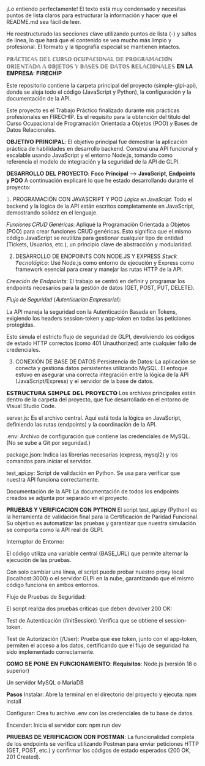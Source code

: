 ¡Lo entiendo perfectamente! El texto está muy condensado y necesitas puntos de lista claros para estructurar la información y hacer que el README.md sea fácil de leer.

He reestructurado las secciones clave utilizando puntos de lista (-) y saltos de línea, lo que hará que el contenido se vea mucho más limpio y profesional. El formato y la tipografía especial se mantienen intactos.

ℙℝ𝔸́ℂ𝕋𝕀ℂ𝔸𝕊 𝔻𝔼𝕃 ℂ𝕌ℝ𝕊𝕆 𝕆ℂ𝕌ℙ𝔸ℂ𝕀𝕆ℕ𝔸𝕃 𝔻𝔼 ℙℝ𝕆𝔾ℝ𝔸𝕄𝔸ℂ𝕀𝕆́ℕ 𝕆ℝ𝕀𝔼ℕ𝕋𝔸𝔻𝔸 𝔸 𝕆𝔹𝕁𝔼𝕋𝕆𝕊 𝕐 𝔹𝔸𝕊𝔼𝕊 𝔻𝔼 𝔻𝔸𝕋𝕆𝕊 ℝ𝔼𝕃𝔸ℂ𝕀𝕆ℕ𝔸𝕃𝔼𝕊
𝐄𝐍 𝐋𝐀 𝐄𝐌𝐏𝐑𝐄𝐒𝐀: 𝐅𝐈𝐑𝐄𝐂𝐇𝐈𝐏

Este repositorio contiene la carpeta principal del proyecto (simple-glpi-api), donde se aloja todo el código (JavaScript y Python), la configuración y la documentación de la API.

Este proyecto es el Trabajo Práctico finalizado durante mis prácticas profesionales en FIRECHIP. Es el requisito para la obtención del título del Curso Ocupacional de Programación Orientada a Objetos (POO) y Bases de Datos Relacionales.

𝐎𝐁𝐉𝐄𝐓𝐈𝐕𝐎 𝐏𝐑𝐈𝐍𝐂𝐈𝐏𝐀𝐋:
El objetivo principal fue demostrar la aplicación práctica de habilidades en desarrollo backend. Construí una API funcional y escalable usando JavaScript y el entorno Node.js, tomando como referencia el modelo de integración y la seguridad de la API de GLPI.

𝐃𝐄𝐒𝐀𝐑𝐑𝐎𝐋𝐋𝐎 𝐃𝐄𝐋 𝐏𝐑𝐎𝐘𝐄𝐂𝐓𝐎: 𝐅𝐨𝐜𝐨 𝐏𝐫𝐢𝐧𝐜𝐢𝐩𝐚𝐥 --> 𝐉𝐚𝐯𝐚𝐒𝐜𝐫𝐢𝐩𝐭, 𝐄𝐧𝐝𝐩𝐨𝐢𝐧𝐭𝐬 𝐲 𝐏𝐎𝐎
A continuación explicaré lo que he estado desarrollando durante el proyecto:

𝟷. PROGRAMACIÓN CON JAVASCRIPT Y POO
𝘓𝘰́𝘨𝘪𝘤𝘢 𝘦𝘯 𝘑𝘢𝘷𝘢𝘚𝘤𝘳𝘪𝘱𝘵: Todo el backend y la lógica de la API están escritos completamente en JavaScript, demostrando solidez en el lenguaje.

𝐹𝑢𝑛𝑐𝑖𝑜𝑛𝑒𝑠 𝐶𝑅𝑈𝐷 𝐺𝑒𝑛𝑒́𝑟𝑖𝑐𝑎𝑠: Apliqué la Programación Orientada a Objetos (POO) para crear funciones CRUD genéricas. Esto significa que el mismo código JavaScript se reutiliza para gestionar cualquier tipo de entidad (Tickets, Usuarios, etc.), un principio clave de abstracción y modularidad.

2. DESARROLLO DE ENDPOINTS CON NODE.JS Y EXPRESS
𝘚𝘵𝘢𝘤𝘬 𝘛𝘦𝘤𝘯𝘰𝘭𝘰́𝘨𝘪𝘤𝘰: Usé Node.js como entorno de ejecución y Express como framework esencial para crear y manejar las rutas HTTP de la API.

𝘊𝘳𝘦𝘢𝘤𝘪𝘰́𝘯 𝘥𝘦 𝘌𝘯𝘥𝘱𝘰𝘪𝘯𝘵𝘴: El trabajo se centró en definir y programar los endpoints necesarios para la gestión de datos (GET, POST, PUT, DELETE).

𝐹𝑙𝑢𝑗𝑜 𝑑𝑒 𝑆𝑒𝑔𝑢𝑟𝑖𝑑𝑎𝑑 (𝐴𝑢𝑡𝑒𝑛𝑡𝑖𝑐𝑎𝑐𝑖𝑜́𝑛 𝐸𝑚𝑝𝑟𝑒𝑠𝑎𝑟𝑖𝑎𝑙):

La API maneja la seguridad con la Autenticación Basada en Tokens, exigiendo los headers session-token y app-token en todas las peticiones protegidas.

Esto simula el estricto flujo de seguridad de GLPI, devolviendo los códigos de estado HTTP correctos (como 401 Unauthorized) ante cualquier fallo de credenciales.

3. CONEXIÓN DE BASE DE DATOS
Persistencia de Datos: La aplicación se conecta y gestiona datos persistentes utilizando MySQL. El enfoque estuvo en asegurar una correcta integración entre la lógica de la API (JavaScript/Express) y el servidor de la base de datos.

𝗘𝗦𝗧𝗥𝗨𝗖𝗧𝗨𝗥𝗔 𝗦𝗜𝗠𝗣𝗟𝗘 𝗗𝗘𝗟 𝗣𝗥𝗢𝗬𝗘𝗖𝗧𝗢
Los archivos principales están dentro de la carpeta del proyecto, que fue desarrollado en el entorno de Visual Studio Code.

server.js: Es el archivo central. Aquí está toda la lógica en JavaScript, definiendo las rutas (endpoints) y la coordinación de la API.

.env: Archivo de configuración que contiene las credenciales de MySQL. (No se sube a Git por seguridad.)

package.json: Indica las librerías necesarias (express, mysql2) y los comandos para iniciar el servidor.

test_api.py: Script de validación en Python. Se usa para verificar que nuestra API funciona correctamente.

Documentación de la API: La documentación de todos los endpoints creados se adjunta por separado en el proyecto.

𝐏𝐑𝐔𝐄𝐁𝐀𝐒 𝐘 𝐕𝐄𝐑𝐈𝐅𝐈𝐂𝐀𝐂𝐈𝐎́𝐍 𝐂𝐎𝐍 𝐏𝐘𝐓𝐇𝐎𝐍
El script test_api.py (Python) es la herramienta de validación final para la Certificación de Paridad Funcional. Su objetivo es automatizar las pruebas y garantizar que nuestra simulación se comporta como la API real de GLPI.

Interruptor de Entorno:

El código utiliza una variable central (BASE_URL) que permite alternar la ejecución de las pruebas.

Con solo cambiar una línea, el script puede probar nuestro proxy local (localhost:3000) o el servidor GLPI en la nube, garantizando que el mismo código funciona en ambos entornos.

Flujo de Pruebas de Seguridad:

El script realiza dos pruebas críticas que deben devolver 200 OK:

Test de Autenticación (/initSession): Verifica que se obtiene el session-token.

Test de Autorización (/User): Prueba que ese token, junto con el app-token, permiten el acceso a los datos, certificando que el flujo de seguridad ha sido implementado correctamente.

𝐂𝐎𝐌𝐎 𝐒𝐄 𝐏𝐎𝐍𝐄 𝐄𝐍 𝐅𝐔𝐍𝐂𝐈𝐎𝐍𝐀𝐌𝐈𝐄𝐍𝐓𝐎:
𝐑𝐞𝐪𝐮𝐢𝐬𝐢𝐭𝐨𝐬:
Node.js (versión 18 o superior)

Un servidor MySQL o MariaDB

𝐏𝐚𝐬𝐨𝐬
Instalar: Abre la terminal en el directorio del proyecto y ejecuta: npm install

Configurar: Crea tu archivo .env con las credenciales de tu base de datos.

Encender: Inicia el servidor con: npm run dev

𝐏𝐑𝐔𝐄𝐁𝐀𝐒 𝐃𝐄 𝐕𝐄𝐑𝐈𝐅𝐈𝐂𝐀𝐂𝐈𝐎́𝐍 𝐂𝐎𝐍 𝐏𝐎𝐒𝐓𝐌𝐀𝐍:
La funcionalidad completa de los endpoints se verifica utilizando Postman para enviar peticiones HTTP (GET, POST, etc.) y confirmar los códigos de estado esperados (200 OK, 201 Created).
